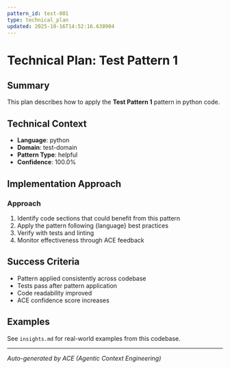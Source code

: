 ```yaml
---
pattern_id: test-001
type: technical_plan
updated: 2025-10-16T14:52:16.638904
---
```

# Technical Plan: Test Pattern 1

## Summary

This plan describes how to apply the **Test Pattern 1** pattern in python code.

## Technical Context

- **Language**: python
- **Domain**: test-domain
- **Pattern Type**: helpful
- **Confidence**: 100.0%

## Implementation Approach

### Approach

1. Identify code sections that could benefit from this pattern
2. Apply the pattern following {language} best practices
3. Verify with tests and linting
4. Monitor effectiveness through ACE feedback

## Success Criteria

- Pattern applied consistently across codebase
- Tests pass after pattern application
- Code readability improved
- ACE confidence score increases

## Examples

See `insights.md` for real-world examples from this codebase.

---

*Auto-generated by ACE (Agentic Context Engineering)*
